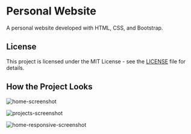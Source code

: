 # Personal Website

A personal website developed with HTML, CSS, and Bootstrap.

## License

This project is licensed under the MIT License - see the [LICENSE](LICENSE) file for details.

## How the Project Looks

![home-screenshot](https://github.com/user-attachments/assets/55ba4d75-7077-4d5b-ba80-80c8c197bea7)

![projects-screenshot](https://github.com/user-attachments/assets/864d2822-2e36-43ff-884b-ac4640d2c01e)

![home-responsive-screenshot](https://github.com/user-attachments/assets/a110152b-2a5f-4c8f-94d8-3d01ca551e6f)
